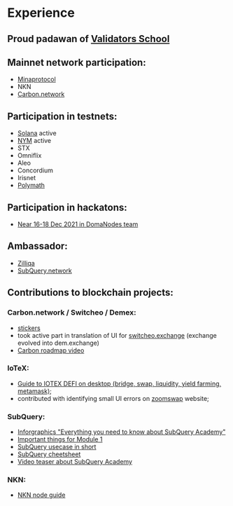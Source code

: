 # Experience

## **Proud padawan of [Validators School](https://github.com/Distributed-Validators-Synctems/Validator-School)**

## **Mainnet network participation:**
- [Minaprotocol](https://minaexplorer.com/wallet/B62qoZHCPoNTozrDqDtj6vjY7MmD9ZEakVMxTR7btNnqjoKzUqp4EKx)
- NKN
- [Carbon.network](https://scan.carbon.network/validator/swthvaloper16tnvdazthcf680gaxaand8vv3y2fzcchr3gzj9?net=main)

## **Participation in testnets:**
- [Solana](https://solana.foundation/sfdp-validators/511pMfd4oivn6uE7MrcJ21hTvcaCtwPGTLgnQAfopir7) active
- [NYM](https://nodes.guru/nym/mixnodecheck?q=punk1ark495s7w7qq2e8yfgg3c7nvfwt2rr5lewmjhy) active
- STX
- Omniflix
- Aleo
- Concordium
- Irisnet
- [Polymath](https://polymath.network/polymesh-testnet/getting-started-polymesh-itn)

## **Participation in hackatons:**
- [Near 16-18 Dec 2021 in DomaNodes team](https://www.youtube.com/watch?v=Ly0yrLQeZRA)

## **Ambassador:**
- [Zilliqa](https://www.zilliqa.com/)
- [SubQuery.network](https://subquery.network/)


## **Contributions to blockchain projects:**
### Carbon.network / Switcheo / Demex:
  - [stickers](https://t.me/addstickers/swth_demex)
  - took active part in translation of UI for [switcheo.exchange](https://switcheo.exchange/) (exchange evolved into dem.exchange)
  - [Carbon roadmap video](https://www.youtube.com/watch?v=WdTv0qBxAHo)
### IoTeX:
  - [Guide to IOTEX DEFI on desktop (bridge, swap, liquidity, yield farming, metamask)](https://medium.com/@polarbear.validator/guide-to-iotex-defi-using-metamask-chrome-extention-bridge-swap-liquidity-yield-farming-21075fe357f6);
  - contributed with identifying small UI errors on [zoomswap](https://zoomswap.io/) website;
### SubQuery:
  - [Inforgraphics "Everything you need to know about SubQuery Academy"](https://twitter.com/rost_1989/status/1450457460456701955?s=20)
  - [Important things for Module 1](https://twitter.com/rost_1989/status/1451641730156089351?s=20)
  - [SubQuery usecase in short](https://twitter.com/rost_1989/status/1455524628831641603?s=20)
  - [SubQuery cheetsheet](https://twitter.com/rost_1989/status/1462506750704336899?s=20)
  - [Video teaser about SubQuery Academy](https://twitter.com/rost_1989/status/1481295643859632130)
### NKN:
  - [NKN node guide](https://github.com/rost1989/NKN-guide)
